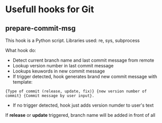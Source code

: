 # Usefull hooks for Git

## prepare-commit-msg
This hook is a Python script. Libraries used: re, sys, subprocess

What hook do:
- Detect current branch name and last commit message from remote
- Lookup version number in last commit message
- Lookups keuwords in new commit message
- If trigger detected, hook generates brand new commit message with template:

<code>{Type of commit (release, update, fix)} {new version number of commit} {Commit message by user input}.</code>

- If no trigger detected, hook just adds version numder to user's text

If **release** or **update** triggered, branch name will be added in front of all 
